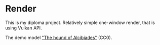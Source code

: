 # Render

This is my diploma project. Relatively simple one-window render, that is using Vulkan API.

The demo model ["The hound of Alcibiades"](https://sketchfab.com/3d-models/the-hound-of-alcibiades-21cb14e2560048d1be5a26f2cfda7800) (CC0).
